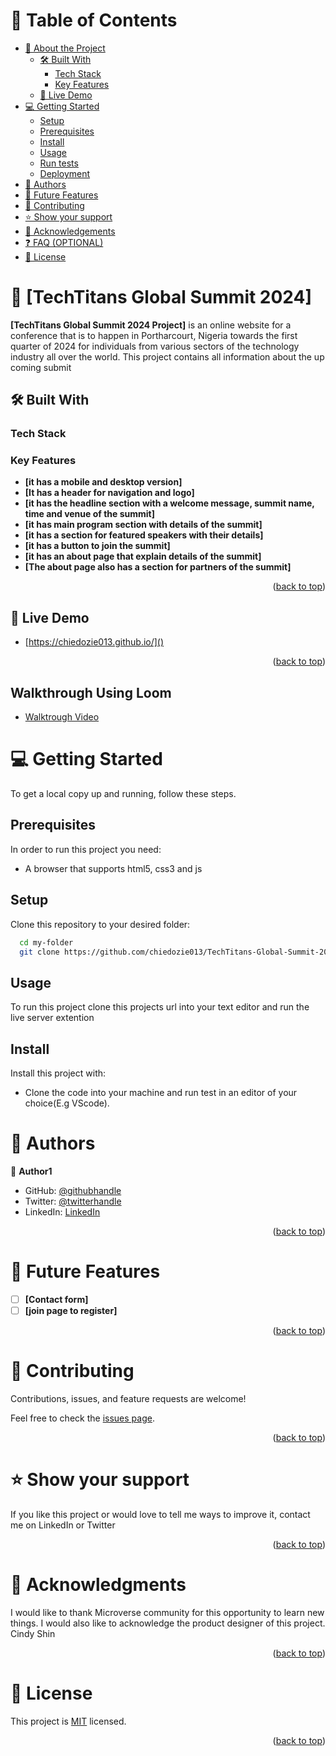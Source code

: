 <a name="readme-top"></a>

# 📗 Table of Contents

- [📖 About the Project](#about-project)
  - [🛠 Built With](#built-with)
    - [Tech Stack](#tech-stack)
    - [Key Features](#key-features)
  - [🚀 Live Demo](#live-demo)
- [💻 Getting Started](#getting-started)
  - [Setup](#setup)
  - [Prerequisites](#prerequisites)
  - [Install](#install)
  - [Usage](#usage)
  - [Run tests](#run-tests)
  - [Deployment](#triangular_flag_on_post-deployment)
- [👥 Authors](#authors)
- [🔭 Future Features](#future-features)
- [🤝 Contributing](#contributing)
- [⭐️ Show your support](#support)
- [🙏 Acknowledgements](#acknowledgements)
- [❓ FAQ (OPTIONAL)](#faq)
- [📝 License](#license)

# 📖 [TechTitans Global Summit 2024] <a name="about-project"></a>

**[TechTitans Global Summit 2024 Project]** is an online website for a conference that is to happen in Portharcourt, Nigeria towards the first quarter of 2024 for individuals from various sectors of the technology industry all over the world. This project contains all information about the up coming submit

## 🛠 Built With <a name="HTML, CSS and JS"></a>

### Tech Stack <a name="Front end"></a>

### Key Features <a name="key-features"></a>

- **[it has a mobile and desktop version]**
- **[It has a header for navigation and logo]**
- **[it has the headline section with a welcome message, summit name, time and venue of the summit]**
- **[it has main program section with details of the summit]**
- **[it has a section for featured speakers with their details]**
- **[it has a button to join the summit]**
- **[it has an about page that explain details of the summit]**
- **[The about page also has a section for partners of the summit]**

<p align="right">(<a href="#readme-top">back to top</a>)</p>

## 🚀 Live Demo <a name="live-demo"></a>

- [https://chiedozie013.github.io/]()

<p align="right">(<a href="#readme-top">back to top</a>)</p>

## Walkthrough Using Loom

- [Walktrough Video]()

# 💻 Getting Started <a name="getting-started"></a>

To get a local copy up and running, follow these steps.

## Prerequisites

In order to run this project you need:

- A browser that supports html5, css3 and js

## Setup

Clone this repository to your desired folder:

```sh
  cd my-folder
  git clone https://github.com/chiedozie013/TechTitans-Global-Summit-2024.git
```

## Usage

To run this project clone this projects url into your text editor and run the live server extention

## Install

Install this project with:

- Clone the code into your machine and run test in an editor of your choice(E.g VScode).

# 👥 Authors <a name="authors"></a>

👤 **Author1**

- GitHub: [@githubhandle](https://github.com/chiedozie013)
- Twitter: [@twitterhandle](https://twitter.com/edoziey)
- LinkedIn: [LinkedIn](https://www.linkedin.com/in/chiedozie013/)

<p align="right">(<a href="#readme-top">back to top</a>)</p>

# 🔭 Future Features <a name="future-features"></a>

- [ ] **[Contact form]**
- [ ] **[join page to register]**

<p align="right">(<a href="#readme-top">back to top</a>)</p>

# 🤝 Contributing <a name="contributing"></a>

Contributions, issues, and feature requests are welcome!

Feel free to check the [issues page](https://github.com/chiedozie013/TechTitans-Global-Summit-2024/issues).

<p align="right">(<a href="#readme-top">back to top</a>)</p>

# ⭐️ Show your support <a name="support"></a>

If you like this project or would love to tell me ways to improve it, contact me on LinkedIn or Twitter

<p align="right">(<a href="#readme-top">back to top</a>)</p>

# 🙏 Acknowledgments <a name="acknowledgements"></a>

I would like to thank Microverse community for this opportunity to learn new things.
I would also like to acknowledge the product designer of this project. Cindy Shin

<p align="right">(<a href="#readme-top">back to top</a>)</p>

# 📝 License <a name="license"></a>

This project is [MIT](https://github.com/chiedozie013/TechTitans-Global-Summit-2023/blob/main/LICENSE) licensed.

<p align="right">(<a href="#readme-top">back to top</a>)</p>
